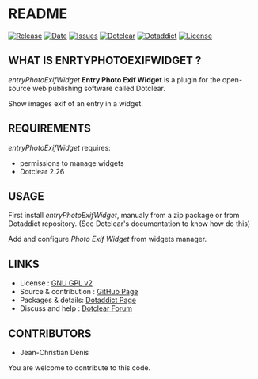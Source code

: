 # README

[![Release](https://img.shields.io/github/v/release/JcDenis/entryPhotoExifWidget)](https://github.com/JcDenis/entryPhotoExifWidget/releases)
[![Date](https://img.shields.io/github/release-date/JcDenis/entryPhotoExifWidget)](https://github.com/JcDenis/entryPhotoExifWidget/releases)
[![Issues](https://img.shields.io/github/issues/JcDenis/entryPhotoExifWidget)](https://github.com/JcDenis/entryPhotoExifWidget/issues)
[![Dotclear](https://img.shields.io/badge/dotclear-v2.26-blue.svg)](https://fr.dotclear.org/download)
[![Dotaddict](https://img.shields.io/badge/dotaddict-official-green.svg)](https://plugins.dotaddict.org/dc2/details/entryPhotoExifWidget)
[![License](https://img.shields.io/github/license/JcDenis/entryPhotoExifWidget)](https://github.com/JcDenis/entryPhotoExifWidget/blob/master/LICENSE)

## WHAT IS ENRTYPHOTOEXIFWIDGET ?

_entryPhotoExifWidget_ **Entry Photo Exif Widget** is a plugin for the open-source 
web publishing software called Dotclear.

Show images exif of an entry in a widget.

## REQUIREMENTS

_entryPhotoExifWidget_ requires: 

 * permissions to manage widgets
 * Dotclear 2.26

## USAGE

First install _entryPhotoExifWidget_, manualy from a zip package or from 
Dotaddict repository. (See Dotclear's documentation to know how do this)

Add and configure _Photo Exif Widget_ from widgets manager.

## LINKS

 * License : [GNU GPL v2](https://www.gnu.org/licenses/old-licenses/lgpl-2.0.html)
 * Source & contribution : [GitHub Page](https://github.com/JcDenis/entryPhotoExifWidget)
 * Packages & details:  [Dotaddict Page](https://plugins.dotaddict.org/dc2/details/entryPhotoExifWidget)
 * Discuss and help : [Dotclear Forum](https://forum.dotclear.org/viewtopic.php?id=48992)

## CONTRIBUTORS

 * Jean-Christian Denis

 You are welcome to contribute to this code.